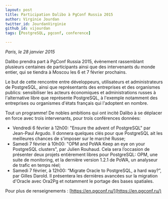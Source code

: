 ```yaml
---
layout: post
title: Participation Dalibo à PgConf Russia 2015
author: Virginie Jourdan
twitter_id: JourdanVirginie   
github_id: vijourdan
tags: [PostgreSQL, pgconf, conference]

---
```

*Paris, le 28 janvier 2015*

Dalibo prendra part à PgConf Russia 2015, évènement rassemblant plusieurs centaines de participants ainsi que des intervenants du monde entier, qui se tiendra à Moscou les 6 et 7 février prochains.

<!--MORE-->

Le but de cette rencontre entre développeurs, utilisateurs et administrateurs de PostgreSQL, ainsi que représentants des entreprises et des organismes publics: sensibiliser les acteurs économiques et administrations russes à l'alternative libre que représente PostgreSQL, à l'exemple notamment des entreprises ou organismes d'états français qui l'adoptent en nombre. 

Tout un programme! De nobles ambitions qui ont incité Dalibo à se déplacer en force avec trois intervenants, pour trois conférences données:

  * Vendredi 6 février à 12h00: "Ensure the advent of PostgreSQL" par Jean-Paul Argudo. Il donnera quelques clés pour que PostgreSQL ait les meilleures chances de s'imposer sur le marché Russe;
  * Samedi 7 février à 10h00: "OPM and PoWA Keep an eye on your PostgreSQL clusters", par Julien Rouhaud. Cela sera l’occasion de présenter deux projets entièrement libres pour PostgreSQL: OPM, une suite de monitoring, et la dernière version 1.2.1 de PoWA, un analyseur de trafic en temps réel;
  * Samedi 7 février, à 12h00: “Migrate Oracle to PostgreSQL, a hard way?”, par Gilles Darold. Il présentera les dernières avancées sur la migration d'Oracle avec Ora2Pg et notamment le portage des bases spatiales.

Pour plus de renseignements : [https://en.pgconf.ru/](https://en.pgconf.ru/)
